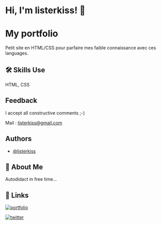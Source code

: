 # Hi, I'm listerkiss! 👋


# My portfolio

Petit site en HTML/CSS pour parfaire mes faible connaissance avec ces languages.

## 🛠 Skills Use
HTML, CSS


## Feedback

I accept all constructive comments ;-)

Mail : [listerkiss@gmail.com](mailto:listerkiss@gmail.com)

## Authors

- [@listerkiss](https://www.github.com/listerkiss)


## 🚀 About Me
Autodidact in free time...

## 🔗 Links
[![portfolio](https://img.shields.io/badge/my_portfolio-000?style=for-the-badge&logo=ko-fi&logoColor=white)](https://google.fr)

[![twitter](https://img.shields.io/badge/twitter-1DA1F2?style=for-the-badge&logo=twitter&logoColor=white)](https://twitter.com/listerkiss)

